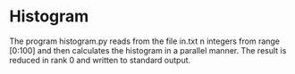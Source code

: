 # Histogram

The program histogram.py reads from the file in.txt n integers from range [0:100] and then calculates the histogram in a parallel manner. The result is reduced in rank 0 and written to standard output.
